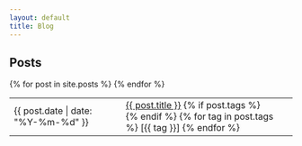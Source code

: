 ```yaml
---
layout: default
title: Blog
---
```

<h2>Posts</h2>
<table>
  {% for post in site.posts %}
    <tr>
      <td class="post_date">
        {{ post.date | date: "%Y-%m-%d" }}
      </td>
      <td class="post_title">
        <a href="{{ post.url }}">{{ post.title }}</a>
        {% if post.tags %}
          <br>
        {% endif %}
        {% for tag in post.tags %}
          [{{ tag }}]
        {% endfor %}
      </td>
    </tr>
  {% endfor %}
</table>
